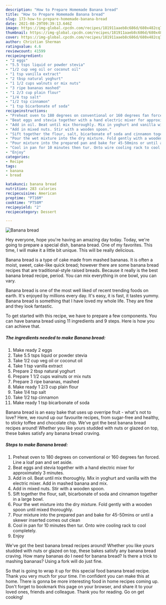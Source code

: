 ```yaml
---
description: "How to Prepare Homemade Banana bread"
title: "How to Prepare Homemade Banana bread"
slug: 173-how-to-prepare-homemade-banana-bread
date: 2021-08-29T09:39:13.646Z
image: https://img-global.cpcdn.com/recipes/181911aaeb8c686d/680x482cq70/banana-bread-recipe-main-photo.jpg
thumbnail: https://img-global.cpcdn.com/recipes/181911aaeb8c686d/680x482cq70/banana-bread-recipe-main-photo.jpg
cover: https://img-global.cpcdn.com/recipes/181911aaeb8c686d/680x482cq70/banana-bread-recipe-main-photo.jpg
author: Christian Sherman
ratingvalue: 4.6
reviewcount: 41599
recipeingredient:
- "2 eggs"
- "5.5 tsps liquid or powder stevia"
- "1/2 cup veg oil or coconut oil"
- "1 tsp vanilla extract"
- "2 tbsp natural yoghurt"
- "1 1/2 cups walnuts or mix nuts"
- "3 ripe bananas mashed"
- "1 2/3 cup plain flour"
- "1/4 tsp salt"
- "1/2 tsp cinnamon"
- "1 tsp bicarbonate of soda"
recipeinstructions:
- "Preheat oven to 180 degrees on conventional or 160 degrees fan forced. Line a loaf pan and set aside."
- "Beat eggs and stevia together with a hand electric mixer for approximately 3 minutes."
- "Add in oil. Beat until mix thoroughly. Mix in yoghurt and vanilla with the electric mixer. Add in mashed banana and mix."
- "Add in mixed nuts. Stir with a wooden spoon."
- "Sift together the flour, salt, bicarbonate of soda and cinnamon together in a large bowl."
- "Pour the wet mixture into the dry mixture. Fold gently with a wooden spoon until mixed thoroughly."
- "Pour mixture into the prepared pan and bake for 45-50mins or until a skewer inserted comes out clean"
- "Cool in pan for 10 minutes then tur. Onto wire cooling rack to cool completely."
- "Enjoy"
categories:
- Recipe
tags:
- banana
- bread

katakunci: banana bread 
nutrition: 283 calories
recipecuisine: American
preptime: "PT16M"
cooktime: "PT58M"
recipeyield: "2"
recipecategory: Dessert

---
```



![Banana bread](https://img-global.cpcdn.com/recipes/181911aaeb8c686d/680x482cq70/banana-bread-recipe-main-photo.jpg)

Hey everyone, hope you're having an amazing day today. Today, we're going to prepare a special dish, banana bread. One of my favorites. This time, I will make it a little bit unique. This will be really delicious.

Banana bread is a type of cake made from mashed bananas. It is often a moist, sweet, cake-like quick bread; however there are some banana bread recipes that are traditional-style raised breads. Because it really is the best banana bread recipe, period. You can mix everything in one bowl, you can vary.

Banana bread is one of the most well liked of recent trending foods on earth. It's enjoyed by millions every day. It's easy, it is fast, it tastes yummy. Banana bread is something that I have loved my whole life. They are fine and they look fantastic.


To get started with this recipe, we have to prepare a few components. You can have banana bread using 11 ingredients and 9 steps. Here is how you can achieve that.

<!--inarticleads1-->

##### The ingredients needed to make Banana bread:

1. Make ready 2 eggs
1. Take 5.5 tsps liquid or powder stevia
1. Take 1/2 cup veg oil or coconut oil
1. Take 1 tsp vanilla extract
1. Prepare 2 tbsp natural yoghurt
1. Prepare 1 1/2 cups walnuts or mix nuts
1. Prepare 3 ripe bananas, mashed
1. Make ready 1 2/3 cup plain flour
1. Take 1/4 tsp salt
1. Take 1/2 tsp cinnamon
1. Make ready 1 tsp bicarbonate of soda


Banana bread is an easy bake that uses up overripe fruit - what&#39;s not to love? Here, we round up our favourite recipes, from sugar-free and healthy, to sticky toffee and chocolate chip. We&#39;ve got the best banana bread recipes around! Whether you like yours studded with nuts or glazed on top, these bakes satisfy any banana bread craving. 

<!--inarticleads2-->

##### Steps to make Banana bread:

1. Preheat oven to 180 degrees on conventional or 160 degrees fan forced. Line a loaf pan and set aside.
1. Beat eggs and stevia together with a hand electric mixer for approximately 3 minutes.
1. Add in oil. Beat until mix thoroughly. Mix in yoghurt and vanilla with the electric mixer. Add in mashed banana and mix.
1. Add in mixed nuts. Stir with a wooden spoon.
1. Sift together the flour, salt, bicarbonate of soda and cinnamon together in a large bowl.
1. Pour the wet mixture into the dry mixture. Fold gently with a wooden spoon until mixed thoroughly.
1. Pour mixture into the prepared pan and bake for 45-50mins or until a skewer inserted comes out clean
1. Cool in pan for 10 minutes then tur. Onto wire cooling rack to cool completely.
1. Enjoy


We&#39;ve got the best banana bread recipes around! Whether you like yours studded with nuts or glazed on top, these bakes satisfy any banana bread craving. How many bananas do I need for banana bread? Is there a trick to mashing bananas? Using a fork will do just fine. 

So that is going to wrap it up for this special food banana bread recipe. Thank you very much for your time. I'm confident you can make this at home. There is gonna be more interesting food in home recipes coming up. Don't forget to bookmark this page on your browser, and share it to your loved ones, friends and colleague. Thank you for reading. Go on get cooking!
